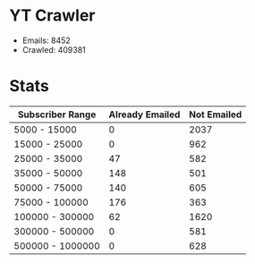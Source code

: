 # YT Crawler
- Emails: 8452
- Crawled: 409381

# Stats
| Subscriber Range  | Already Emailed | Not Emailed |
|-------|-------|-------|
| 5000 - 15000 | 0 | 2037 |
| 15000 - 25000 | 0 | 962 |
| 25000 - 35000 | 47 | 582 |
| 35000 - 50000 | 148 | 501 |
| 50000 - 75000 | 140 | 605 |
| 75000 - 100000 | 176 | 363 |
| 100000 - 300000 | 62 | 1620 |
| 300000 - 500000 | 0 | 581 |
| 500000 - 1000000 | 0 | 628 |
